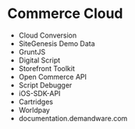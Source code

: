 # Commerce Cloud

* Cloud Conversion
* SiteGenesis Demo Data
* GruntJS
* Digital Script
* Storefront Toolkit
* Open Commerce API
* Script Debugger
* iOS-SDK-API
* Cartridges
* Worldpay
* documentation.demandware.com

##
